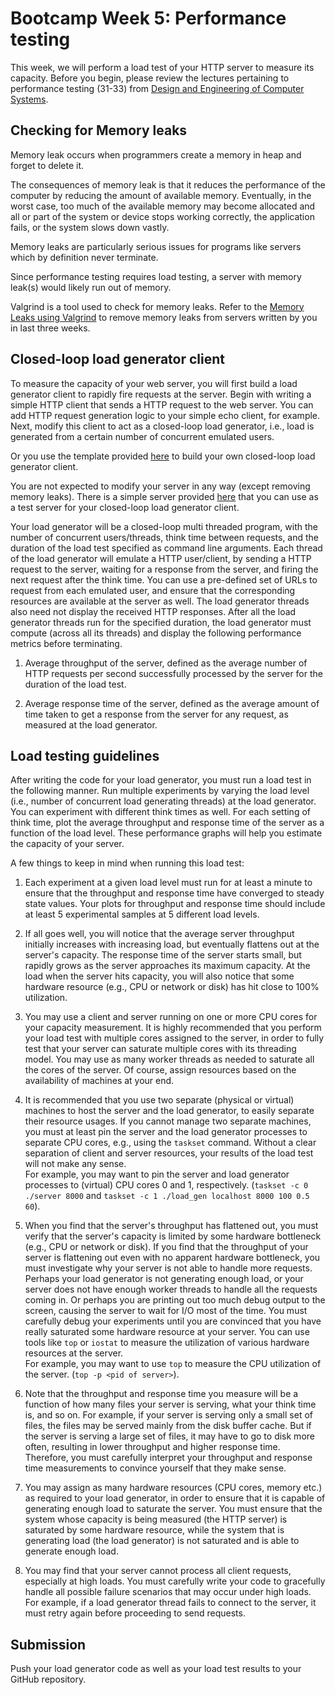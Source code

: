 # Bootcamp Week 5: Performance testing

This week, we will perform a load test of your HTTP server to measure its capacity. Before you begin, please review the lectures pertaining to performance testing (31-33) from [Design and Engineering of Computer Systems](https://www.cse.iitb.ac.in/~mythili/decs/).

## Checking for Memory leaks

Memory leak occurs when programmers create a memory in heap and forget to delete it.

The consequences of memory leak is that it reduces the performance of the computer by reducing the amount of available memory. Eventually, in the worst case, too much of the available memory may become allocated and all or part of the system or device stops working correctly, the application fails, or the system slows down vastly.

Memory leaks are particularly serious issues for programs like servers which by definition never terminate.

Since performance testing requires load testing, a server with memory leak(s) would likely run out of memory.

Valgrind is a tool used to check for memory leaks. Refer to the [Memory Leaks using Valgrind](./valgrind/README.md) to remove memory leaks from servers written by you in last three weeks.

## Closed-loop load generator client

To measure the capacity of your web server, you will first build a load generator client to rapidly fire requests at the server. Begin with writing a simple HTTP client that sends a HTTP request to the web server. You can add HTTP request generation logic to your simple echo client, for example. Next, modify this client to act as a closed-loop load generator, i.e., load is generated from a certain number of concurrent emulated users.

Or you use the template provided [here](./load_gen.c) to build your own closed-loop load generator client.

You are not expected to modify your server in any way (except removing memory leaks). There is a simple server provided [here](./test_server.c) that you can use as a test server for your closed-loop load generator client.

Your load generator will be a closed-loop multi threaded program, with the number of concurrent users/threads, think time between requests, and the duration of the load test specified as command line arguments. Each thread of the load generator will emulate a HTTP user/client, by sending a HTTP request to the server, waiting for a response from the server, and firing the next request after the think time. You can use a pre-defined set of URLs to request from each emulated user, and ensure that the corresponding resources are available at the server as well. The load generator threads also need not display the received HTTP responses. After all the load generator threads run for the specified duration, the load generator must compute (across all its threads) and display the following performance metrics before terminating.

1. Average throughput of the server, defined as the average number of HTTP requests per second successfully processed by the server for the duration of the load test.

2. Average response time of the server, defined as the average amount of time taken to get a response from the server for any request, as measured at the load generator.

## Load testing guidelines

After writing the code for your load generator, you must run a load test in the following manner. Run multiple experiments by varying the load level (i.e., number of concurrent load generating threads) at the load generator. You can experiment with different think times as well. For each setting of think time, plot the average throughput and response time of the server as a function of the load level. These performance graphs will help you estimate the capacity of your server.

A few things to keep in mind when running this load test:

1. Each experiment at a given load level must run for at least a minute to ensure that the throughput and response time have converged to steady state values. Your plots for throughput and response time should include at least 5 experimental samples at 5 different load levels.

2. If all goes well, you will notice that the average server throughput initially increases with increasing load, but eventually flattens out at the server's capacity. The response time of the server starts small, but rapidly grows as the server approaches its maximum capacity. At the load when the server hits capacity, you will also notice that some hardware resource (e.g., CPU or network or disk) has hit close to 100\% utilization.

3. You may use a client and server running on one or more CPU cores for your capacity measurement. It is highly recommended that you perform your load test with multiple cores assigned to the server, in order to fully test that your server can saturate multiple cores with its threading model. You may use as many worker threads as needed to saturate all the cores of the server. Of course, assign resources based on the availability of machines at your end.

4. It is recommended that you use two separate (physical or virtual) machines to host the server and the load generator, to easily separate their resource usages. If you cannot manage two separate machines, you must at least pin the server and the load generator processes to separate CPU cores, e.g., using the `taskset` command. Without a clear separation of client and server resources, your results of the load test will not make any sense.  
   For example, you may want to pin the server and load generator processes to (virtual) CPU cores 0 and 1, respectively. (`taskset -c 0 ./server 8000` and `taskset -c 1 ./load_gen localhost 8000 100 0.5 60`).

5. When you find that the server's throughput has flattened out, you must verify that the server's capacity is limited by some hardware bottleneck (e.g., CPU or network or disk). If you find that the throughput of your server is flattening out even with no apparent hardware bottleneck, you must investigate why your server is not able to handle more requests. Perhaps your load generator is not generating enough load, or your server does not have enough worker threads to handle all the requests coming in. Or perhaps you are printing out too much debug output to the screen, causing the server to wait for I/O most of the time. You must carefully debug your experiments until you are convinced that you have really saturated some hardware resource at your server. You can use tools like `top` or `iostat` to measure the utilization of various hardware resources at the server.  
   For example, you may want to use `top` to measure the CPU utilization of the server. (`top -p <pid of server>`).

6. Note that the throughput and response time you measure will be a function of how many files your server is serving, what your think time is, and so on. For example, if your server is serving only a small set of files, the files may be served mainly from the disk buffer cache. But if the server is serving a large set of files, it may have to go to disk more often, resulting in lower throughput and higher response time. Therefore, you must carefully interpret your throughput and response time measurements to convince yourself that they make sense.

7. You may assign as many hardware resources (CPU cores, memory etc.) as required to your load generator, in order to ensure that it is capable of generating enough load to saturate the server. You must ensure that the system whose capacity is being measured (the HTTP server) is saturated by some hardware resource, while the system that is generating load (the load generator) is not saturated and is able to generate enough load.

8. You may find that your server cannot process all client requests, especially at high loads. You must carefully write your code to gracefully handle all possible failure scenarios that may occur under high loads. For example, if a load generator thread fails to connect to the server, it must retry again before proceeding to send requests.

## Submission

Push your load generator code as well as your load test results to your GitHub repository.
